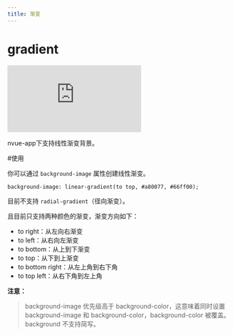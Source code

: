 ```yaml
---
title: 渐变
---
```


# gradient

<div class="demo-box">
	<iframe scrolling="auto" frameborder="0" src="https://npro.redou.vip/h5/#/pages/gradient/index" class="demo-box-iframe"></iframe>
</div>

nvue-app下支持线性渐变背景。

#使用

你可以通过 `background-image` 属性创建线性渐变。

`background-image: linear-gradient(to top, #a80077, #66ff00);`

目前不支持 `radial-gradient`（径向渐变）。

且目前只支持两种颜色的渐变，渐变方向如下：

- to right：从左向右渐变
- to left：从右向左渐变
- to bottom：从上到下渐变
- to top：从下到上渐变
- to bottom right：从左上角到右下角
- to top left：从右下角到左上角

**注意：**

> background-image 优先级高于 background-color，这意味着同时设置 background-image 和 background-color，background-color 被覆盖。
> background 不支持简写。
